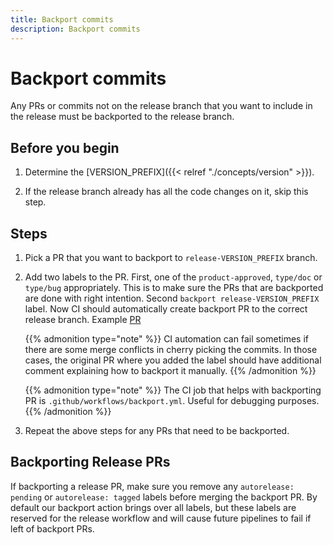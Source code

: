 ```yaml
---
title: Backport commits
description: Backport commits
---
```

# Backport commits

Any PRs or commits not on the release branch that you want to include in the release must be backported to the release branch.

## Before you begin

1. Determine the [VERSION_PREFIX]({{< relref "./concepts/version" >}}).

2. If the release branch already has all the code changes on it, skip this step.

## Steps

1. Pick a PR that you want to backport to `release-VERSION_PREFIX` branch.

1. Add two labels to the PR. First, one of the `product-approved`, `type/doc` or `type/bug` appropriately. This is to make sure the PRs that are backported are done with right intention. Second `backport release-VERSION_PREFIX` label.
   Now CI should automatically create backport PR to the correct release branch. Example [PR](https://github.com/grafana/loki/pull/10333)

	{{% admonition type="note" %}}
	CI automation can fail sometimes if there are some merge conflicts in cherry picking the commits. In those cases, the original PR where you added the label should have additional comment explaining how to backport it manually.
	{{% /admonition %}}

	{{% admonition type="note" %}}
	The CI job that helps with backporting PR is `.github/workflows/backport.yml`. Useful for debugging purposes.
   	{{% /admonition %}}

1. Repeat the above steps for any PRs that need to be backported.


## Backporting Release PRs

If backporting a release PR, make sure you remove any `autorelease: pending` or `autorelease: tagged` labels before merging the backport PR. By default our backport action brings over all labels, but these labels are reserved for the release workflow and will cause future pipelines to fail if left of backport PRs.
